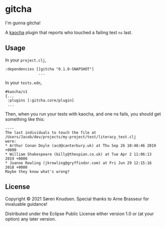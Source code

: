 # gitcha

I'm gunna gitcha!

A [kaocha](https://github.com/lambdaisland/kaocha) plugin that reports who touched a failing test `ns` last.

## Usage

In your `project.clj`, 
```
:dependencies [[gitcha "0.1.0-SNAPSHOT"]
               ...
```

In your `tests.edn`, 
```
#kaocha/v1
{...
 :plugins [:gitcha.core/plugin]
 ...
```
Then, when you run your tests with kaocha, and one ns fails, you should get something like this:
```
----
The last individuals to touch the file at
/Users/Jacob/dev/projects/my-project/test/literacy_test.clj
were:
* Arthur Conan Doyle (acd@canterbury.uk) at Thu Sep 26 10:48:46 2019 +0000
* William Shakespeare (billy@thespian.co.uk) at Tue Apr 2 11:06:13 2019 +0000
* Joanne Rowling (jkrowling@gryffindor.com) at Fri Jun 29 12:15:16 2018 +0000
Maybe they know what's wrong?
```
## License

Copyright © 2021 Søren Knudsen. Special thanks to Arne Brasseur for invaluable guidance!

Distributed under the Eclipse Public License either version 1.0 or (at
your option) any later version.
